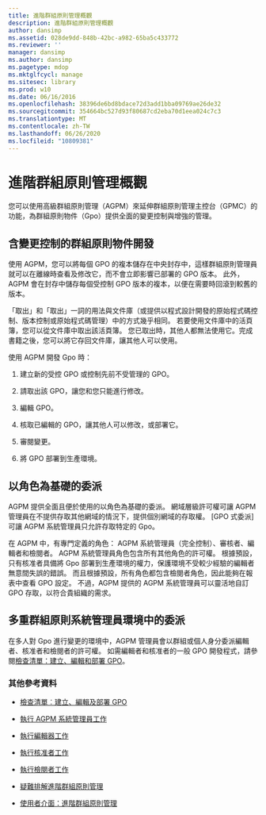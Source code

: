 ```yaml
---
title: 進階群組原則管理概觀
description: 進階群組原則管理概觀
author: dansimp
ms.assetid: 028de9dd-848b-42bc-a982-65ba5c433772
ms.reviewer: ''
manager: dansimp
ms.author: dansimp
ms.pagetype: mdop
ms.mktglfcycl: manage
ms.sitesec: library
ms.prod: w10
ms.date: 06/16/2016
ms.openlocfilehash: 38396de6bd8bdace72d3add1bba09769ae26de32
ms.sourcegitcommit: 354664bc527d93f80687cd2eba70d1eea024c7c3
ms.translationtype: MT
ms.contentlocale: zh-TW
ms.lasthandoff: 06/26/2020
ms.locfileid: "10809381"
---
```

# 進階群組原則管理概觀


您可以使用高級群組原則管理（AGPM）來延伸群組原則管理主控台（GPMC）的功能，為群組原則物件（Gpo）提供全面的變更控制與增強的管理。

## 含變更控制的群組原則物件開發


使用 AGPM，您可以將每個 GPO 的複本儲存在中央封存中，這樣群組原則管理員就可以在離線時查看及修改它，而不會立即影響已部署的 GPO 版本。 此外，AGPM 會在封存中儲存每個受控制 GPO 版本的複本，以便在需要時回滾到較舊的版本。

「取出」和「取出」一詞的用法與文件庫（或提供以程式設計開發的原始程式碼控制、版本控制或原始程式碼管理）中的方式幾乎相同。 若要使用文件庫中的活頁簿，您可以從文件庫中取出該活頁簿。 您已取出時，其他人都無法使用它。完成書籍之後，您可以將它存回文件庫，讓其他人可以使用。

使用 AGPM 開發 Gpo 時：

1.  建立新的受控 GPO 或控制先前不受管理的 GPO。

2.  請取出該 GPO，讓您和您只能進行修改。

3.  編輯 GPO。

4.  核取已編輯的 GPO，讓其他人可以修改，或部署它。

5.  審閱變更。

6.  將 GPO 部署到生產環境。

## 以角色為基礎的委派


AGPM 提供全面且便於使用的以角色為基礎的委派。 網域層級許可權可讓 AGPM 管理員在不提供存取其他網域的情況下，提供個別網域的存取權。 [GPO 式委派] 可讓 AGPM 系統管理員只允許存取特定的 Gpo。

在 AGPM 中，有專門定義的角色： AGPM 系統管理員（完全控制）、審核者、編輯者和檢閱者。 AGPM 系統管理員角色包含所有其他角色的許可權。 根據預設，只有核准者具備將 Gpo 部署到生產環境的權力，保護環境不受較少經驗的編輯者無意間失誤的錯誤。 而且根據預設，所有角色都包含檢閱者角色，因此能夠在報表中查看 GPO 設定。 不過，AGPM 提供的 AGPM 系統管理員可以靈活地自訂 GPO 存取，以符合貴組織的需求。

## 多重群組原則系統管理員環境中的委派


在多人對 Gpo 進行變更的環境中，AGPM 管理員會以群組或個人身分委派編輯者、核准者和檢閱者的許可權。 如需編輯者和核准者的一般 GPO 開發程式，請參閱[檢查清單：建立、編輯和部署 GPO](checklist-create-edit-and-deploy-a-gpo.md)。

### 其他參考資料

-   [檢查清單︰建立、編輯及部署 GPO](checklist-create-edit-and-deploy-a-gpo.md)

-   [執行 AGPM 系統管理員工作](performing-agpm-administrator-tasks.md)

-   [執行編輯器工作](performing-editor-tasks.md)

-   [執行核准者工作](performing-approver-tasks.md)

-   [執行檢閱者工作](performing-reviewer-tasks.md)

-   [疑難排解進階群組原則管理](troubleshooting-advanced-group-policy-management.md)

-   [使用者介面：進階群組原則管理](user-interface-advanced-group-policy-management.md)

 

 






